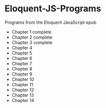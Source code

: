 # Eloquent-JS-Programs
Programs from the Eloquent JavaScript epub
- Chapter 1 complete
- Chapter 2 complete
- Chapter 3 complete
- Chapter 4
- Chapter 5
- Chapter 6
- Chapter 7
- Chapter 8
- Chapter 9
- Chapter 10
- Chapter 11
- Chapter 12
- Chapter 13
- Chapter 14
